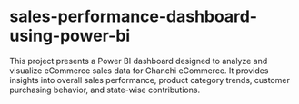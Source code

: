 # sales-performance-dashboard-using-power-bi
This project presents a Power BI dashboard designed to analyze and visualize eCommerce sales data for Ghanchi eCommerce. It provides insights into overall sales performance, product category trends, customer purchasing behavior, and state-wise contributions.
